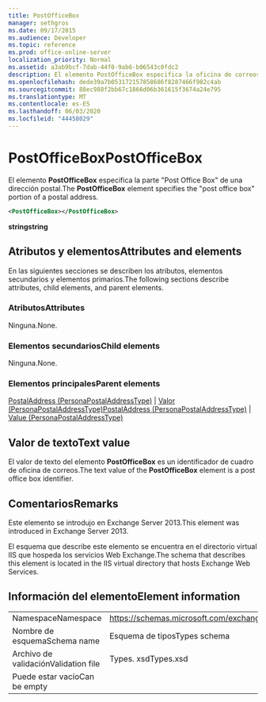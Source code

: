```yaml
---
title: PostOfficeBox
manager: sethgros
ms.date: 09/17/2015
ms.audience: Developer
ms.topic: reference
ms.prod: office-online-server
localization_priority: Normal
ms.assetid: a3ab9bcf-7dab-44f0-9ab6-b06543c0fdc2
description: El elemento PostOfficeBox especifica la oficina de correos boxportion de una dirección postal.
ms.openlocfilehash: dede39a7b053172157858686f8287466f982c4ab
ms.sourcegitcommit: 88ec988f2bb67c1866d06b361615f3674a24e795
ms.translationtype: MT
ms.contentlocale: es-ES
ms.lasthandoff: 06/03/2020
ms.locfileid: "44458029"
---
```

# <a name="postofficebox"></a><span data-ttu-id="9cdfa-103">PostOfficeBox</span><span class="sxs-lookup"><span data-stu-id="9cdfa-103">PostOfficeBox</span></span>

<span data-ttu-id="9cdfa-104">El elemento **PostOfficeBox** especifica la parte "Post Office Box" de una dirección postal.</span><span class="sxs-lookup"><span data-stu-id="9cdfa-104">The **PostOfficeBox** element specifies the "post office box" portion of a postal address.</span></span> 
  
```XML
<PostOfficeBox></PostOfficeBox>
```

 <span data-ttu-id="9cdfa-105">**string**</span><span class="sxs-lookup"><span data-stu-id="9cdfa-105">**string**</span></span>
## <a name="attributes-and-elements"></a><span data-ttu-id="9cdfa-106">Atributos y elementos</span><span class="sxs-lookup"><span data-stu-id="9cdfa-106">Attributes and elements</span></span>

<span data-ttu-id="9cdfa-107">En las siguientes secciones se describen los atributos, elementos secundarios y elementos primarios.</span><span class="sxs-lookup"><span data-stu-id="9cdfa-107">The following sections describe attributes, child elements, and parent elements.</span></span>
  
### <a name="attributes"></a><span data-ttu-id="9cdfa-108">Atributos</span><span class="sxs-lookup"><span data-stu-id="9cdfa-108">Attributes</span></span>

<span data-ttu-id="9cdfa-109">Ninguna.</span><span class="sxs-lookup"><span data-stu-id="9cdfa-109">None.</span></span>
  
### <a name="child-elements"></a><span data-ttu-id="9cdfa-110">Elementos secundarios</span><span class="sxs-lookup"><span data-stu-id="9cdfa-110">Child elements</span></span>

<span data-ttu-id="9cdfa-111">Ninguna.</span><span class="sxs-lookup"><span data-stu-id="9cdfa-111">None.</span></span>
  
### <a name="parent-elements"></a><span data-ttu-id="9cdfa-112">Elementos principales</span><span class="sxs-lookup"><span data-stu-id="9cdfa-112">Parent elements</span></span>

<span data-ttu-id="9cdfa-113">[PostalAddress (PersonaPostalAddressType)](postaladdress-personapostaladdresstype.md)  |  [Valor (PersonaPostalAddressType)](value-personapostaladdresstype.md)</span><span class="sxs-lookup"><span data-stu-id="9cdfa-113">[PostalAddress (PersonaPostalAddressType)](postaladdress-personapostaladdresstype.md) | [Value (PersonaPostalAddressType)](value-personapostaladdresstype.md)</span></span>
  
## <a name="text-value"></a><span data-ttu-id="9cdfa-114">Valor de texto</span><span class="sxs-lookup"><span data-stu-id="9cdfa-114">Text value</span></span>

<span data-ttu-id="9cdfa-115">El valor de texto del elemento **PostOfficeBox** es un identificador de cuadro de oficina de correos.</span><span class="sxs-lookup"><span data-stu-id="9cdfa-115">The text value of the **PostOfficeBox** element is a post office box identifier.</span></span> 
  
## <a name="remarks"></a><span data-ttu-id="9cdfa-116">Comentarios</span><span class="sxs-lookup"><span data-stu-id="9cdfa-116">Remarks</span></span>

<span data-ttu-id="9cdfa-117">Este elemento se introdujo en Exchange Server 2013.</span><span class="sxs-lookup"><span data-stu-id="9cdfa-117">This element was introduced in Exchange Server 2013.</span></span>
  
<span data-ttu-id="9cdfa-118">El esquema que describe este elemento se encuentra en el directorio virtual IIS que hospeda los servicios Web Exchange.</span><span class="sxs-lookup"><span data-stu-id="9cdfa-118">The schema that describes this element is located in the IIS virtual directory that hosts Exchange Web Services.</span></span>
  
## <a name="element-information"></a><span data-ttu-id="9cdfa-119">Información del elemento</span><span class="sxs-lookup"><span data-stu-id="9cdfa-119">Element information</span></span>

|||
|:-----|:-----|
|<span data-ttu-id="9cdfa-120">Namespace</span><span class="sxs-lookup"><span data-stu-id="9cdfa-120">Namespace</span></span>  <br/> |https://schemas.microsoft.com/exchange/services/2006/types  <br/> |
|<span data-ttu-id="9cdfa-121">Nombre de esquema</span><span class="sxs-lookup"><span data-stu-id="9cdfa-121">Schema name</span></span>  <br/> |<span data-ttu-id="9cdfa-122">Esquema de tipos</span><span class="sxs-lookup"><span data-stu-id="9cdfa-122">Types schema</span></span>  <br/> |
|<span data-ttu-id="9cdfa-123">Archivo de validación</span><span class="sxs-lookup"><span data-stu-id="9cdfa-123">Validation file</span></span>  <br/> |<span data-ttu-id="9cdfa-124">Types. xsd</span><span class="sxs-lookup"><span data-stu-id="9cdfa-124">Types.xsd</span></span>  <br/> |
|<span data-ttu-id="9cdfa-125">Puede estar vacío</span><span class="sxs-lookup"><span data-stu-id="9cdfa-125">Can be empty</span></span>  <br/> ||
   

